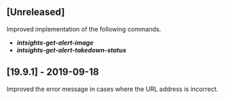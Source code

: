 ## [Unreleased]
Improved implementation of the following commands.
  - ***intsights-get-alert-image***
  - ***intsights-get-alert-takedown-status***

## [19.9.1] - 2019-09-18
Improved the error message in cases where the URL address is incorrect.
